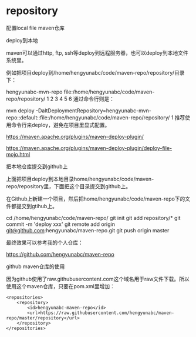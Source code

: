 repository
==========


配置local file maven仓库

deploy到本地

maven可以通过http, ftp, ssh等deploy到远程服务器，也可以deploy到本地文件系统里。

例如把项目deploy到/home/hengyunabc/code/maven-repo/repository/目录下：

  <distributionManagement>
    <repository>
      <id>hengyunabc-mvn-repo</id>
      <url>file:/home/hengyunabc/code/maven-repo/repository/</url>
    </repository>
  </distributionManagement>
1
2
3
4
5
6
通过命令行则是：

mvn deploy -DaltDeploymentRepository=hengyunabc-mvn-repo::default::file:/home/hengyunabc/code/maven-repo/repository/
1
推荐使用命令行来deploy，避免在项目里显式配置。

https://maven.apache.org/plugins/maven-deploy-plugin/

https://maven.apache.org/plugins/maven-deploy-plugin/deploy-file-mojo.html

把本地仓库提交到github上

上面把项目deploy到本地目录home/hengyunabc/code/maven-repo/repository里，下面把这个目录提交到github上。

在Github上新建一个项目，然后把home/hengyunabc/code/maven-repo下的文件都提交到gtihub上。

cd /home/hengyunabc/code/maven-repo/
git init
git add repository/*
git commit -m 'deploy xxx'
git remote add origin git@github.com:hengyunabc/maven-repo.git
git push origin master

最终效果可以参考我的个人仓库：

https://github.com/hengyunabc/maven-repo

github maven仓库的使用

因为github使用了raw.githubusercontent.com这个域名用于raw文件下载。所以使用这个maven仓库，只要在pom.xml里增加：

    <repositories>
        <repository>
            <id>hengyunabc-maven-repo</id>
            <url>https://raw.githubusercontent.com/hengyunabc/maven-repo/master/repository</url>
        </repository>
    </repositories>
